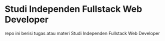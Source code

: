 # Studi Independen Fullstack Web Developer 
repo ini berisi tugas atau materi Studi Independen Fullstack Web Developer
